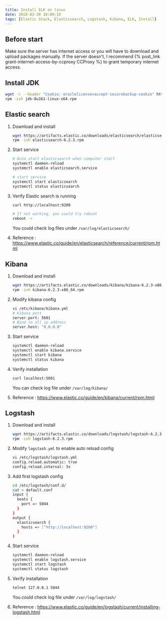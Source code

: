 ```yaml
---
title: Install ELK on linux
date: 2018-03-30 18:09:19
tags: [Elastic Stack, Elasticsearch, Logstash, Kibana, ELK, Install]
---
```


## Before start

Make sure the server has internet access or you will have to download and upload packages manually. If the server doesn't, I recommend {% post_link grant-internet-access-by-ccproxy CCProxy %} to grant temporary internet access.

## Install JDK

```bash
wget -c --header "Cookie: oraclelicense=accept-securebackup-cookie" http://download.oracle.com/otn-pub/java/jdk/8u161-b12/2f38c3b165be4555a1fa6e98c45e0808/jdk-8u161-linux-x64.rpm
rpm -ivh jdk-8u161-linux-x64.rpm
```

## Elastic search

1. Download and install

    ```bash
    wget https://artifacts.elastic.co/downloads/elasticsearch/elasticsearch-6.2.3.rpm
    rpm -ivh elasticsearch-6.2.3.rpm
    ```

1. Start service

    ```bash
    # Auto start elasticsearch when computer start
    systemctl daemon-reload
    systemctl enable elasticsearch.service

    # start service
    systemctl start elasticsearch
    systemctl status elasticsearch
    ```

1. Verify Elastic search is running

    ```bash
    curl http://localhost:9200

    # If not working, you could try reboot
    reboot -r
    ```

    You could check log files under `/var/log/elasticsearch/`

1. Reference : https://www.elastic.co/guide/en/elasticsearch/reference/current/rpm.html

## Kibana

1. Download and install

    ```bash
    wget https://artifacts.elastic.co/downloads/kibana/kibana-6.2.3-x86_64.rpm
    rpm -ivh kibana-6.2.3-x86_64.rpm
    ```

1. Modify kibana config

    ```bash
    vi /etc/kibana/kibana.yml
    # Kibana port
    server.port: 5601
    # Bind to all ip address
    server.host: "0.0.0.0"
    ```

1. Start service

    ```bash
    systemctl daemon-reload
    systemctl enable kibana.service
    systemctl start kibana
    systemctl status kibana
    ```

1. Verify installation

    ```bash
    curl localhost:5601
    ```

    You can check log file under `/var/log/kibana/`

1. Reference : https://www.elastic.co/guide/en/kibana/current/rpm.html

## Logstash

1. Download and install

    ```bash
    wget https://artifacts.elastic.co/downloads/logstash/logstash-6.2.3.rpm
    rpm -ivh logstash-6.2.3.rpm
    ```

1. Modify `logstash.yml` to enable auto reload config

    ```bash
    vi /etc/logstash/logstash.yml
    config.reload.automatic: true
    config.reload.interval: 3s
    ```

1. Add first logstash config

    ```bash
    cd /etc/logstash/conf.d/
    cat > default.conf
    input {
      beats {
        port => 5044
      }
    }
    output {
      elasticsearch {
        hosts => ["http://localhost:9200"]
      }
    }
    ```

1. Start service

    ```bash
    systemctl daemon-reload
    systemctl enable logstash.service
    systemctl start logstash
    systemctl status logstash
    ```

1. Verify installation

    ```bash
    telnet 127.0.0.1 5044
    ```

    You could check log file under `/var/log/logstash/`

1. Reference : https://www.elastic.co/guide/en/logstash/current/installing-logstash.html
